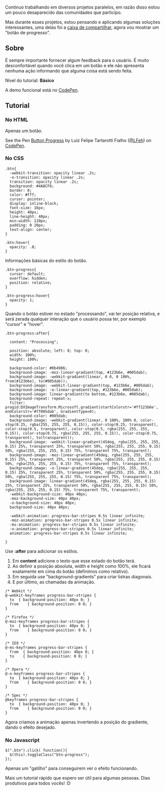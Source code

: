 Continuo trabalhando em diversos projetos paralelos, em razão disso estou um pouco desaparecido das comunidades que participo.

Mas durante esses projetos, estou pensando e aplicando algumas soluções interessantes, uma delas foi a [caixa de compartilhar](../tutorial-caixa-de-compartilhar-em-puro-css/), agora vou mostrar um "botão de progresso".

## Sobre

É sempre importante fornecer algum feedback para o usuário. É muito desconfortável quando você clica em um botão e ele não apresenta nenhuma ação informando que alguma coisa está sendo feita.

Nível do tutorial: **Básico**

A demo funcional está no [CodePen](http://codepen.io/LFeh/pen/KviDw).

## Tutorial

### No HTML

Apenas um botão.

<p data-height="400" data-theme-id="light" data-slug-hash="KviDw" data-default-tab="result" data-user="LFeh" data-embed-version="2" class="codepen">See the Pen <a href="http://codepen.io/LFeh/pen/KviDw/">Button Progress</a> by Luiz Felipe Tartarotti Fialho (<a href="http://codepen.io/LFeh">@LFeh</a>) on <a href="http://codepen.io">CodePen</a>.</p>
<script async src="//assets.codepen.io/assets/embed/ei.js"></script>

### No CSS

````
.btn{
  -webkit-transition: opacity linear .2s;
  -o-transition: opacity linear .2s;
  transition: opacity linear .2s;
  background: #4A8CF6;
  border: 0;
  color: #fff;
  cursor: pointer;
  display: inline-block;
  font-size: 16px;
  height: 40px;
  line-height: 40px;
  min-width: 120px;
  padding: 0 20px;
  text-align: center;
}

.btn:hover{
  opacity: .8;
}
````

Informações básicas do estilo do botão.

````
.btn-progress{
  cursor: default;
  overflow: hidden;
  position: relative;
}

.btn-progress:hover{
  opacity: 1;
}
````

Quando o botão estiver no estado "processando", vai ter posição relativa, e será zerada qualquer interação que o usuário possa ter, por exemplo "cursor" e "hover".

````
.btn-progress:after{

  content: "Processing";

  position: absolute; left: 0; top: 0;
  width: 100%;
  height: 100%;

  background-color: #0b4986;
  background-image: -moz-linear-gradient(top, #123b6e, #005dab);
  background-image: -webkit-gradient(linear, 0 0, 0 100%, from(#123b6e), to(#005dab));
  background-image: -webkit-linear-gradient(top, #123b6e, #005dab);
  background-image: -o-linear-gradient(top, #123b6e, #005dab);
  background-image: linear-gradient(to bottom, #123b6e, #005dab);
  background-repeat: repeat-x;
  filter: progid:DXImageTransform.Microsoft.gradient(startColorstr='#ff123b6e', endColorstr='#ff005dab', GradientType=0);
  background-color: #005dab;
  background-image: -webkit-gradient(linear, 0 100%, 100% 0, color-stop(0.25, rgba(255, 255, 255, 0.15)), color-stop(0.25, transparent), color-stop(0.5, transparent), color-stop(0.5, rgba(255, 255, 255, 0.15)), color-stop(0.75, rgba(255, 255, 255, 0.15)), color-stop(0.75, transparent), to(transparent));
  background-image: -webkit-linear-gradient(45deg, rgba(255, 255, 255, 0.15) 25%, transparent 25%, transparent 50%, rgba(255, 255, 255, 0.15) 50%, rgba(255, 255, 255, 0.15) 75%, transparent 75%, transparent);
  background-image: -moz-linear-gradient(45deg, rgba(255, 255, 255, 0.15) 25%, transparent 25%, transparent 50%, rgba(255, 255, 255, 0.15) 50%, rgba(255, 255, 255, 0.15) 75%, transparent 75%, transparent);
  background-image: -o-linear-gradient(45deg, rgba(255, 255, 255, 0.15) 25%, transparent 25%, transparent 50%, rgba(255, 255, 255, 0.15) 50%, rgba(255, 255, 255, 0.15) 75%, transparent 75%, transparent);
  background-image: linear-gradient(45deg, rgba(255, 255, 255, 0.15) 25%, transparent 25%, transparent 50%, rgba(255, 255, 255, 0.15) 50%, rgba(255, 255, 255, 0.15) 75%, transparent 75%, transparent);
  -webkit-background-size: 40px 40px;
  -moz-background-size: 40px 40px;
  -o-background-size: 40px 40px;
  background-size: 40px 40px;

  -webkit-animation: progress-bar-stripes 0.5s linear infinite;
  -moz-animation: progress-bar-stripes 0.5s linear infinite;
  -ms-animation: progress-bar-stripes 0.5s linear infinite;
  -o-animation: progress-bar-stripes 0.5s linear infinite;
  animation: progress-bar-stripes 0.5s linear infinite;

}
````

Use **:after** para adicionar os estilos.

1.  Em **content** adicione o texto que esse estado do botão terá.
2.  Ao definir a posição absoluta, width e height como 100%, ele ficará exatamente em cima do botão (definimos como relativo).
3.  Em seguida use "background-gradients" para criar listras diagonais.
4.  E por último, as chamadas da animação.

````
/* Webkit */
@-webkit-keyframes progress-bar-stripes {
  to  { background-position: 40px 0; }
  from    { background-position: 0 0; }
}

/* Firefox */
@-moz-keyframes progress-bar-stripes {
  to  { background-position: 40px 0; }
  from    { background-position: 0 0; }
}

/* IE9 */
@-ms-keyframes progress-bar-stripes {
  from  { background-position: 40px 0; }
  to    { background-position: 0 0; }
}

/* Opera */
@-o-keyframes progress-bar-stripes {
  to  { background-position: 40px 0; }
  from    { background-position: 0 0; }
}

/* Spec */
@keyframes progress-bar-stripes {
  to  { background-position: 40px 0; }
  from    { background-position: 0 0; }
}
````

Agora criamos a animação apenas invertendo a posição do gradiente, dando o efeito desejado.

### No Javascript

````
$(".btn").click( function(){
  $(this).toggleClass("btn-progress");
});
````

Apenas um "gatilho" para conseguirem ver o efeito funcionando.

Mais um tutorial rápido que espero ser útil para algumas pessoas. Dias produtivos para todos vocês! :D
